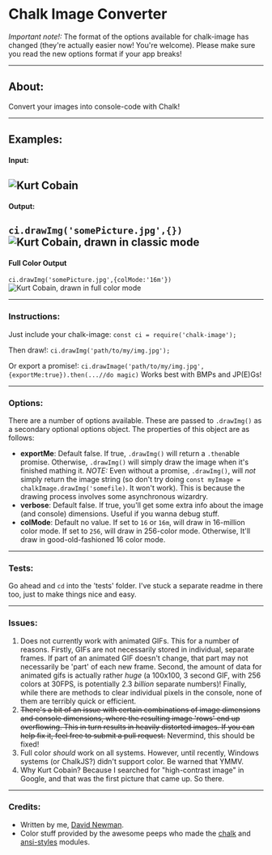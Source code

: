 # Chalk Image Converter
*Important note!:*
The format of the options available for chalk-image has changed (they're actually easier now! You're welcome). Please make sure you read the new options format if your app breaks!

---
## About:

Convert your images into console-code with Chalk!

----
## Examples:

#### Input:
![Kurt Cobain](http://i.imgur.com/eyDxWba.jpg)
----
#### Output:
`ci.drawImg('somePicture.jpg',{})`
![Kurt Cobain, drawn in classic mode](http://i.imgur.com/QT4lVBA.jpg)
----
#### Full Color Output
`ci.drawImg('somePicture.jpg',{colMode:'16m'})`
![Kurt Cobain, drawn in full color mode](http://i.imgur.com/PpRso1n.png)

---
### Instructions:

Just include your chalk-image: `const ci = require('chalk-image');`

Then draw!: `ci.drawImg('path/to/my/img.jpg');`

Or export a promise!: `ci.drawImage('path/to/my/img.jpg',{exportMe:true}).then(...//do magic)`
Works best with BMPs and JP(E)Gs!

---
### Options:
There are a number of options available. These are passed to `.drawImg()` as a secondary optional options object. The properties of this object are as follows:
 - **exportMe**: Default false. If true, `.drawImg()` will return a `.then`able promise. Otherwise, `.drawImg()` will simply draw the image when it's finished mathing it. *NOTE:* Even without a promise, `.drawImg()`, will *not* simply return the image string (so don't try doing `const myImage = chalkImage.drawImg('somefile)`. It won't work). This is because the drawing process involves some asynchronous wizardry.
 - **verbose**: Default false. If true, you'll get some extra info about the image (and console) dimensions. Useful if you wanna debug stuff.
 - **colMode**: Default no value. If set to `16` or `16m`, will draw in 16-million color mode. If set to `256`, will draw in 256-color mode. Otherwise, It'll draw in good-old-fashioned 16 color mode. 

----
### Tests:
Go ahead and `cd` into the 'tests' folder. I've stuck a separate readme in there too, just to make things nice and easy.

---
### Issues:
 1. Does not currently work with animated GIFs. This for a number of reasons. Firstly, GIFs are not necessarily stored in individual, separate frames. If part of an animated GIF doesn't change, that part may not necessarily be 'part' of each new frame. Second, the amount of data for animated gifs is actually rather *huge* (a 100x100, 3 second GIF, with 256 colors at 30FPS, is potentially 2.3 *billion* separate numbers)! Finally, while there are methods to clear individual pixels in the console, none of them are terribly quick or efficient.
 2. ~~There's a bit of an issue with certain combinations of image dimensions and console dimensions, where the resulting image 'rows' end up overflowing. This in turn results in heavily distorted images. If you can help fix it, feel free to submit a pull request.~~ Nevermind, this should be fixed!
 3. Full color *should* work on all systems. However, until recently, Windows systems (or ChalkJS?) didn't support color. Be warned that YMMV.
 4. Why Kurt Cobain? Because I searched for "high-contrast image" in Google, and that was the first picture that came up. So there.

---
### Credits:
 - Written by me, [David Newman](https://github.com/Newms34).
 - Color stuff provided by the awesome peeps who made the [chalk](https://github.com/chalk/chalk) and [ansi-styles](https://github.com/chalk/ansi-styles/) modules.
